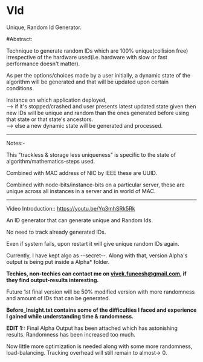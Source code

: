 # VId
Unique, Random Id Generator.

#Abstract:

Technique to generate random IDs which are 100% unique(collision free) irrespective of the hardware used(i.e. hardware with slow or fast performance doesn't matter).

As per the options/choices made by a user initially, a dynamic state of the algorithm will be generated and that will be updated upon certain conditions.

Instance on which application deployed, <br>
--> if it's stopped/crashed and user presents latest updated state given then new IDs will be unique and random than the ones generated before using that state or that state's ancestors.<br> 
--> else a new dynamic state will be generated and processed.<br>

------------------
Notes:-
 
This "trackless & storage less uniqueness" is specific to the state of algorithm/mathematics-steps used.

Combined with MAC address of NIC by IEEE these are UUID. 

Combined with node-bits/instance-bits on a particular server, these are unique across all instances in a server and in world of MAC.


-------------------


Video Introduction:: https://youtu.be/Yq3mhSRk5Rk 

An ID generator that can generate unique and Random Ids.

No need to track already generated IDs.

Even if system fails, upon restart it will give unique random IDs again.

Currently, I have kept algo as --secret--. Along with that, version Alpha's output is being put inside a Alpha* folder.

<b>Techies, non-techies can contact me on vivek.funeesh@gmail.com, if they find output-results interesting.</b>

Future 1st final version will be 50% modified version with more randomness and amount of IDs that can be generated.

<b> Before_Insight.txt contains some of the difficulties I faced and experience I gained while understanding time & randomness.</b>

<b>EDIT 1::</b> Final Alpha Output has been attached which has astonishing results. Randomness has been increased too much.

Now little more optimization is needed along with some more randomness, load-balancing. Tracking overhead will still remain to almost-> 0.
